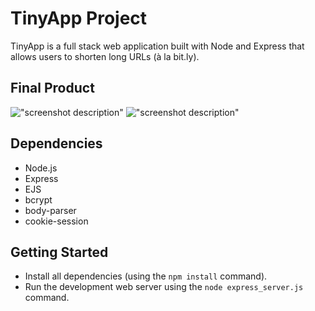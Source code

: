 # TinyApp Project

TinyApp is a full stack web application built with Node and Express that allows users to shorten long URLs (à la bit.ly).

## Final Product

!["screenshot description"](<img width="559" alt="Screen Shot 2019-06-06 at 5 58 01 PM" src="https://user-images.githubusercontent.com/43356062/59069318-bf6a8300-8884-11e9-8b98-6ca4640de3c4.png">)
!["screenshot description"](#)

## Dependencies

- Node.js
- Express
- EJS
- bcrypt
- body-parser
- cookie-session

## Getting Started

- Install all dependencies (using the `npm install` command).
- Run the development web server using the `node express_server.js` command.

